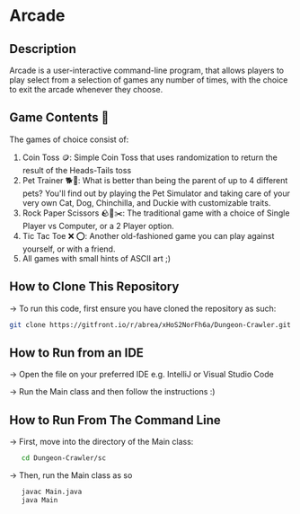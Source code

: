 # Arcade

## Description 
Arcade is a user-interactive command-line program, that allows players to play select from a selection of games any number of times, with the choice to exit the arcade whenever they choose.


## Game Contents 👾
The games of choice consist of:
1. Coin Toss 🪙: Simple Coin Toss that uses randomization to return the result of the Heads-Tails toss
2. Pet Trainer 🐕🦮: What is better than being the parent of up to 4 different pets? You'll find out by playing the Pet Simulator and taking care of your very own Cat, Dog, Chinchilla, and Duckie with customizable traits.
3. Rock Paper Scissors 🪨📄✂️: The traditional game with a choice of Single Player vs Computer, or a 2 Player option. 
4. Tic Tac Toe ❌ ⭕️: Another old-fashioned game you can play against yourself, or with a friend.
5. All games with small hints of ASCII art ;)

## How to Clone This Repository
-> To run this code, first ensure you have cloned the repository as such:
   ```bash
   git clone https://gitfront.io/r/abrea/xHoS2NorFh6a/Dungeon-Crawler.git
   ```

## How to Run from an IDE

-> Open the file on your preferred IDE e.g. IntelliJ or Visual Studio Code

-> Run the Main class and then follow the instructions :)

## How to Run From The Command Line
-> First, move into the directory of the Main class:
```bash
   cd Dungeon-Crawler/sc
   ```
-> Then, run the Main class as so
```bash
   javac Main.java
   java Main
   ```
